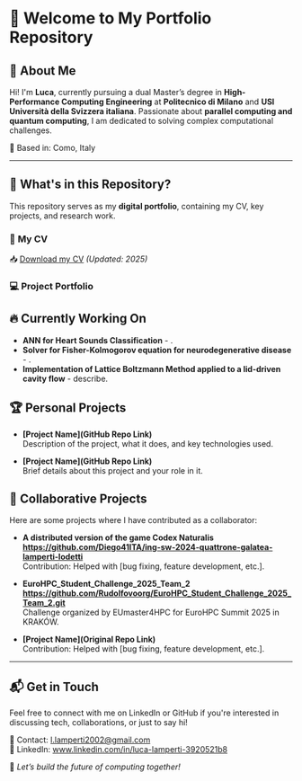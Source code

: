 # 🚀 Welcome to My Portfolio Repository

## 👋 About Me  
Hi! I'm **Luca**, currently pursuing a dual Master’s degree in **High-Performance Computing Engineering** at **Politecnico di Milano** and **USI Università della Svizzera italiana**. Passionate about **parallel computing and quantum computing**, I am dedicated to solving complex computational challenges.

📍 Based in: Como, Italy  

---

## 📂 What's in this Repository?
This repository serves as my **digital portfolio**, containing my CV, key projects, and research work.

### 📄 **My CV**
📥 [Download my CV](./CV/CV.pdf) *(Updated: 2025)*  

### 💻 **Project Portfolio**

## 🔥 Currently Working On

- **ANN for Heart Sounds Classification** - .
- **Solver for Fisher-Kolmogorov equation for neurodegenerative disease** - .
- **Implementation of Lattice Boltzmann Method applied to a lid-driven cavity flow** - describe.

## 🏆 Personal Projects

- **[Project Name](GitHub Repo Link)**  
  Description of the project, what it does, and key technologies used.

- **[Project Name](GitHub Repo Link)**  
  Brief details about this project and your role in it.

## 🤝 Collaborative Projects

Here are some projects where I have contributed as a collaborator:

- **A distributed version of the game Codex Naturalis https://github.com/Diego41ITA/ing-sw-2024-quattrone-galatea-lamperti-lodetti**  
  Contribution: Helped with [bug fixing, feature development, etc.].

- **EuroHPC_Student_Challenge_2025_Team_2 https://github.com/Rudolfovoorg/EuroHPC_Student_Challenge_2025_Team_2.git**  
  Challenge organized by EUmaster4HPC for EuroHPC Summit 2025 in KRAKÓW.

- **[Project Name](Original Repo Link)**  
  Contribution: Helped with [bug fixing, feature development, etc.].

---

## 📬 Get in Touch
Feel free to connect with me on LinkedIn or GitHub if you're interested in discussing tech, collaborations, or just to say hi!

📧 Contact: l.lamperti2002@gmail.com  
🔗 LinkedIn: www.linkedin.com/in/luca-lamperti-3920521b8

🚀 *Let’s build the future of computing together!*
